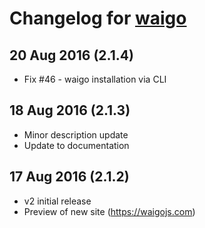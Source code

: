 # Changelog for [waigo](https://github.com/waigo/waigo)

## 20 Aug 2016 (2.1.4)
* Fix #46 - waigo installation via CLI

## 18 Aug 2016 (2.1.3)
* Minor description update
* Update to documentation

## 17 Aug 2016 (2.1.2)
* v2 initial release
* Preview of new site (https://waigojs.com)
